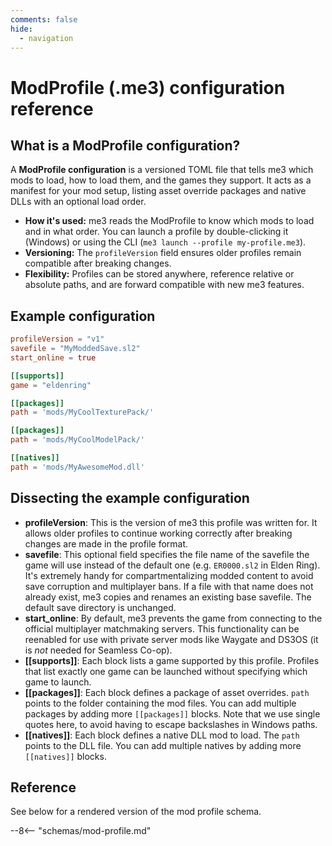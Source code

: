 ```yaml
---
comments: false
hide:
  - navigation
---
```

# ModProfile (.me3) configuration reference

## What is a ModProfile configuration?

A **ModProfile configuration** is a versioned TOML file that tells me3 which mods to load, how to load them, and the games they support. It acts as a manifest for your mod setup, listing asset override packages and native DLLs with an optional load order.

- **How it's used:** me3 reads the ModProfile to know which mods to load and in what order. You can launch a profile by double-clicking it (Windows) or using the CLI (`me3 launch --profile my-profile.me3`).
- **Versioning:** The `profileVersion` field ensures older profiles remain compatible after breaking changes.
- **Flexibility:** Profiles can be stored anywhere, reference relative or absolute paths, and are forward compatible with new me3 features.

## Example configuration

```toml
profileVersion = "v1"
savefile = "MyModdedSave.sl2"
start_online = true

[[supports]]
game = "eldenring"

[[packages]]
path = 'mods/MyCoolTexturePack/'

[[packages]]
path = 'mods/MyCoolModelPack/'

[[natives]]
path = 'mods/MyAwesomeMod.dll'
```

## Dissecting the example configuration

- **profileVersion**: This is the version of me3 this profile was written for. It allows older profiles to continue working correctly after breaking changes are made in the profile format.
- **savefile**: This optional field specifies the file name of the savefile the game will use instead of the default one (e.g. `ER0000.sl2` in Elden Ring). It's extremely handy for compartmentalizing modded content to avoid save corruption and multiplayer bans. If a file with that name does not already exist, me3 copies and renames an existing base savefile. The default save directory is unchanged.
- **start_online**: By default, me3 prevents the game from connecting to the official multiplayer matchmaking servers. This functionality can be reenabled for use with private server mods like Waygate and DS3OS (it is *not* needed for Seamless Co-op). 
- **[[supports]]**: Each block lists a game supported by this profile. Profiles that list exactly one game can be launched without specifying which game to launch.
- **[[packages]]**: Each block defines a package of asset overrides. `path` points to the folder containing the mod files. You can add multiple packages by adding more `[[packages]]` blocks. Note that we use single quotes here, to avoid having to escape backslashes in Windows paths.
- **[[natives]]**: Each block defines a native DLL mod to load. The `path` points to the DLL file. You can add multiple natives by adding more `[[natives]]` blocks.

## Reference

See below for a rendered version of the mod profile schema.

--8<-- "schemas/mod-profile.md"
